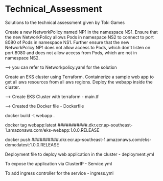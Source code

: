 # Technical_Assessment
Solutions to the technical assessment given by Toki Games

Create a new NetworkPolicy named NP1 in the namespace NS1. Ensure that the new NetworkPolicy allows Pods in namespace NS2 to connect to port 8080 of Pods in namespace NS1. Further ensure that the new NetworkPolicy NP1 does not allow access to Pods, which don't listen on port 8080 and does not allow access from Pods, which are not in namespace NS2.

--> you can refer to Networkpolicy.yaml for the solution

Create an EKS cluster using Terraform. Containerize a sample web app to get all aws resources from all aws regions. Deploy the webapp inside the cluster.

--> Create EKS Cluster with terraform - main.tf

--> Created the Docker file - Dockerfile

docker build -t webapp .

docker tag webapp:latest ###########.dkr.ecr.ap-southeast-1.amazonaws.com/eks-webapp:1.0.0.RELEASE

docker push ##########.dkr.ecr.ap-southeast-1.amazonaws.com/eks-demo:latest:1.0.0.RELEASE

Deployment file to deploy web application in the cluster - deployment.yml

To expose the application via ClusterIP - Service.yml

To add ingress controller for the service - ingress.yml

